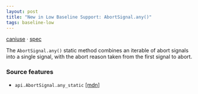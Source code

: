 ```yaml
---
layout: post
title: "New in Low Baseline Support: AbortSignal.any()"
tags: baseline-low
---
```


[caniuse](https://caniuse.com/?search=abortsignal-any) · [spec](https://dom.spec.whatwg.org/#dom-abortsignal-any)

The `AbortSignal.any()` static method combines an iterable of abort signals into a single signal, with the abort reason taken from the first signal to abort.

### Source features

- ``api.AbortSignal.any_static`` [[mdn]](https://https://developer.mozilla.org/en-US/search?q=api.AbortSignal.any_static)
